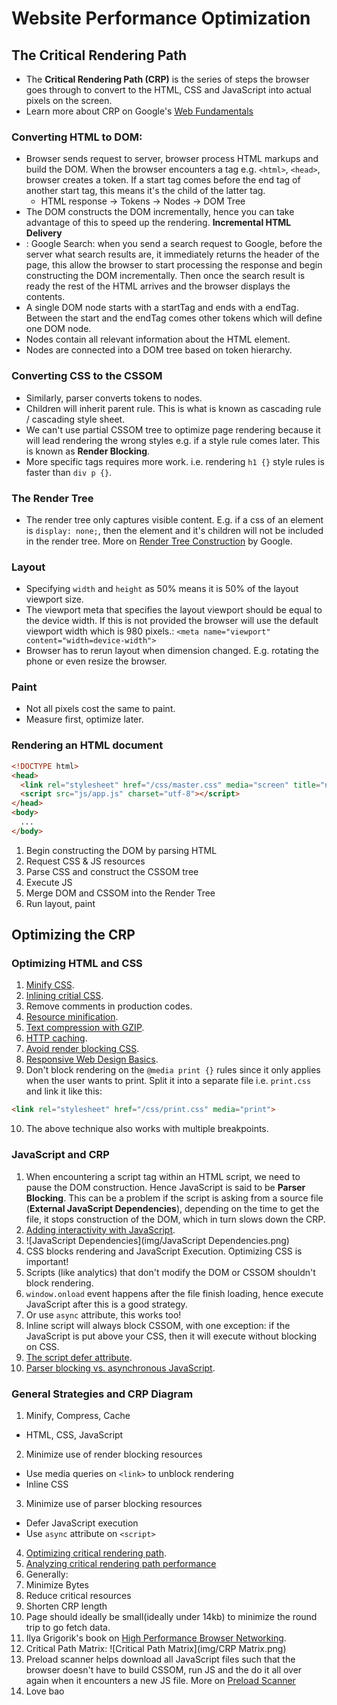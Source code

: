 # Website Performance Optimization

## The Critical Rendering Path
* The **Critical Rendering Path (CRP)** is the series of steps the browser goes through to convert to the HTML, CSS and JavaScript into actual pixels on the screen.
* Learn more about CRP on Google's [Web Fundamentals](https://developers.google.com/web/fundamentals/performance/critical-rendering-path/)
### Converting HTML to DOM:
* Browser sends request to server, browser process HTML markups and build the DOM. When the browser encounters a tag e.g. `<html>`, `<head>`, browser creates a token.  If a start tag comes before the end tag of another start tag, this means it's the child of the latter tag.
  * HTML response -> Tokens -> Nodes -> DOM Tree
* The DOM constructs the DOM incrementally, hence you can take advantage of this to speed up the rendering. **Incremental HTML Delivery**
* : Google Search: when you send a search request to Google, before the server what search results are, it immediately returns the header of the page, this allow the browser to start processing the response and begin constructing the DOM incrementally. Then once the search result is ready the rest of the HTML arrives and the browser displays the contents.
* A single DOM node starts with a startTag and ends with a endTag. Between the start and the endTag comes other tokens which will define one DOM node.
* Nodes contain all relevant information about the HTML element.
* Nodes are connected into a DOM tree based on token hierarchy.
### Converting CSS to the CSSOM
* Similarly, parser converts tokens to nodes.
* Children will inherit parent rule. This is what is known as cascading rule / cascading style sheet.
* We can't use partial CSSOM tree to optimize page rendering because it will lead rendering the wrong styles e.g. if a style rule comes later. This is known as **Render Blocking**.
* More specific tags requires more work. i.e. rendering `h1 {}` style rules is faster than `div p {}`.

### The Render Tree
* The render tree only captures visible content. E.g. if a css of an element is `display: none;`, then the element and it's children will not be included in the render tree. More on [Render Tree Construction](https://developers.google.com/web/fundamentals/performance/critical-rendering-path/render-tree-construction) by Google.

### Layout
* Specifying `width` and `height` as 50% means it is 50% of the layout viewport size.
* The viewport meta that specifies the layout viewport should be equal to the device width. If this is not provided the browser will use the default viewport width which is 980 pixels.:
  `<meta name="viewport" content="width=device-width">`
* Browser has to rerun layout when dimension changed. E.g. rotating the phone or even resize the browser.

### Paint
* Not all pixels cost the same to paint.
* Measure first, optimize later.

### Rendering an HTML document
```html
<!DOCTYPE html>
<head>
  <link rel="stylesheet" href="/css/master.css" media="screen" title="no title" charset="utf-8">
  <script src="js/app.js" charset="utf-8"></script>
</head>
<body>
  ...
</body>
```
1. Begin constructing the DOM by parsing HTML
2. Request CSS & JS resources
3. Parse CSS and construct the CSSOM tree
4. Execute JS
5. Merge DOM and CSSOM into the Render Tree
6. Run layout, paint

## Optimizing the CRP
### Optimizing HTML and CSS
1. [Minify CSS](https://developers.google.com/speed/pagespeed/service/MinifyCSS).
2. [Inlining critial CSS](https://developers.google.com/speed/pagespeed/service/PrioritizeCriticalCss).
3. Remove comments in production codes.
4. [Resource minification](https://developers.google.com/web/fundamentals/performance/optimizing-content-efficiency/optimize-encoding-and-transfer#minification-preprocessing--context-specific-optimizations).
5. [Text compression with GZIP](https://developers.google.com/web/fundamentals/performance/optimizing-content-efficiency/optimize-encoding-and-transfer#text-compression-with-gzip).
6. [HTTP caching](https://developers.google.com/web/fundamentals/performance/optimizing-content-efficiency/http-caching).
7. [Avoid render blocking CSS](https://developers.google.com/web/fundamentals/performance/critical-rendering-path/render-blocking-css).
8. [Responsive Web Design Basics](https://developers.google.com/web/fundamentals/design-and-ui/responsive/fundamentals/).
9. Don't block rendering on the `@media print {}` rules since it only applies when the user wants to print. Split it into a separate file i.e. `print.css` and link it like this:
```html
<link rel="stylesheet" href="/css/print.css" media="print">
```
10. The above technique also works with multiple breakpoints.

### JavaScript and CRP
1. When encountering a script tag within an HTML script, we need to pause the DOM construction. Hence JavaScript is said to be **Parser Blocking**. This can be a problem if the script is asking from a source file (**External JavaScript Dependencies**), depending on the time to get the file, it stops construction of the DOM, which in turn slows down the CRP.
2. [Adding interactivity with JavaScript](https://developers.google.com/web/fundamentals/performance/critical-rendering-path/adding-interactivity-with-javascript).
3. ![JavaScript Dependencies](img/JavaScript Dependencies.png)
4. CSS blocks rendering and JavaScript Execution. Optimizing CSS is important!
5. Scripts (like analytics) that don't modify the DOM or CSSOM shouldn't block rendering.
6. `window.onload` event happens after the file finish loading, hence execute JavaScript after this is a good strategy.
7. Or use `async` attribute, this works too!
8. Inline script will always block CSSOM, with one exception: if the JavaScript is put above your CSS, then it will execute without blocking on CSS.
9. [The script defer attribute](https://hacks.mozilla.org/2009/06/defer/).
10. [Parser blocking vs. asynchronous JavaScript](https://developers.google.com/web/fundamentals/performance/critical-rendering-path/adding-interactivity-with-javascript#parser-blocking-vs-asynchronous-javascript).

### General Strategies and CRP Diagram
1. Minify, Compress, Cache
  * HTML, CSS, JavaScript
2. Minimize use of render blocking resources
  * Use media queries on `<link>` to unblock rendering
  * Inline CSS
3. Minimize use of parser blocking resources
  * Defer JavaScript execution
  * Use `async` attribute on `<script>`
4. [Optimizing critical rendering path](https://developers.google.com/web/fundamentals/performance/critical-rendering-path/optimizing-critical-rendering-path).
5. [Analyzing critical rendering path performance](https://developers.google.com/web/fundamentals/performance/critical-rendering-path/analyzing-crp#performance-patterns)
6. Generally:
  1. Minimize Bytes
  2. Reduce critical resources
  3. Shorten CRP length
7. Page should ideally be small(ideally under 14kb) to minimize the round trip to go fetch data.
8. Ilya Grigorik's book on [High Performance Browser Networking](https://hpbn.co/).
9. Critical Path Matrix: ![Critical Path Matrix](img/CRP Matrix.png)
10. Preload scanner helps download all JavaScript files such that the browser doesn't have to build CSSOM, run JS and the do it all over again when it encounters a new JS file. More on [Preload Scanner](http://andydavies.me/blog/2013/10/22/how-the-browser-pre-loader-makes-pages-load-faster/)
11. Love bao
